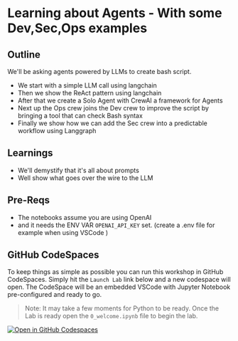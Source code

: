 # Learning about Agents - With some Dev,Sec,Ops examples

## Outline

We'll be asking agents powered by LLMs to create bash script.

- We start with a simple LLM call using langchain
- Then we show the ReAct pattern using langchain
- After that we create a Solo Agent with CrewAI a framework for Agents
- Next up the Ops crew joins the Dev crew to improve the script by bringing a tool that can check Bash syntax
- Finally we show how we can add the Sec crew into a predictable workflow using Langgraph

## Learnings

- We'll demystify that it's all about prompts
- Well show what goes over the wire to the LLM

## Pre-Reqs

- The notebooks assume you are using OpenAI
- and it needs the ENV VAR `OPENAI_API_KEY` set. (create a .env file for example when using VSCode )

## GitHub CodeSpaces

To keep things as simple as possible you can run this workshop in GitHub CodeSpaces.  Simply hit the `Launch Lab` link below and a new codespace will open. The CodeSpace will be an embedded VSCode with Jupyter Notebook pre-configured and ready to go.

> Note: It may take a few moments for Python to be ready.  Once the Lab is ready open the `0_welcome.ipynb` file to begin the lab.

[![Open in GitHub Codespaces](https://github.com/codespaces/badge.svg)](https://codespaces.new/jedi4ever/agents-workshop-for-dev-sec-ops)
